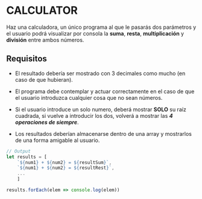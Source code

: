 # CALCULATOR

Haz una calculadora, un único programa al que le pasarás dos parámetros y el usuario podrá visualizar por consola la **suma**, **resta**, **multiplicación** y **división** entre ambos números. 

## Requisitos
- El resultado debería ser mostrado con 3 decimales como mucho (en caso de que hubieran). 

- El programa debe contemplar y actuar correctamente en el caso de que el usuario introduzca cualquier cosa que no sean números.

- Si el usuario introduce un solo numero, deberá mostrar **SOLO** su raíz cuadrada, si vuelve a introducir los dos, volverá a mostrar las ***4 operaciones de siempre***.

- Los resultados deberían almacenarse dentro de una array y mostrarlos de una forma amigable al usuario.

```javascript
// Output
let results = [
    `${num1} + ${num2} = ${resultSum}`, 
    `${num1} + ${num2} = ${resultRest}`, 
    ...
    ]

results.forEach(elem => console.log(elem))
```